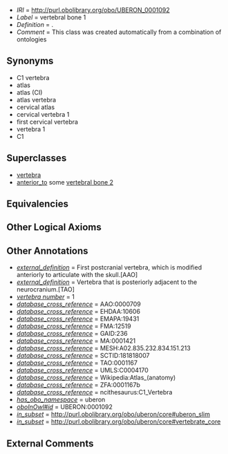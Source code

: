  * *IRI* = http://purl.obolibrary.org/obo/UBERON_0001092
 * *Label* = vertebral bone 1
 * *Definition* = .
 * *Comment* = This class was created automatically from a combination of ontologies

## Synonyms

 * C1 vertebra
 * atlas
 * atlas (CI)
 * atlas vertebra
 * cervical atlas
 * cervical vertebra 1
 * first cervical vertebra
 * vertebra 1
 * C1

## Superclasses

 * [vertebra](../../UBERON/12/UBERON_0002412.md)
 * [anterior_to](../../BSPO/96/BSPO_0000096.md) some [vertebral bone 2](../../UBERON/93/UBERON_0001093.md)

## Equivalencies


## Other Logical Axioms


## Other Annotations

 * *[external_definition](../../UBPROP/01/UBPROP_0000001.md)* = First postcranial vertebra, which is modified anteriorly to articulate with the skull.[AAO]
 * *[external_definition](../../UBPROP/01/UBPROP_0000001.md)* = Vertebra that is posteriorly adjacent to the neurocranium.[TAO]
 * *[vertebra number](../../UBPROP/07/UBPROP_0000107.md)* = 1
 * *[database_cross_reference](../../ef/oboInOwl#hasDbXref.md)* = AAO:0000709
 * *[database_cross_reference](../../ef/oboInOwl#hasDbXref.md)* = EHDAA:10606
 * *[database_cross_reference](../../ef/oboInOwl#hasDbXref.md)* = EMAPA:19431
 * *[database_cross_reference](../../ef/oboInOwl#hasDbXref.md)* = FMA:12519
 * *[database_cross_reference](../../ef/oboInOwl#hasDbXref.md)* = GAID:236
 * *[database_cross_reference](../../ef/oboInOwl#hasDbXref.md)* = MA:0001421
 * *[database_cross_reference](../../ef/oboInOwl#hasDbXref.md)* = MESH:A02.835.232.834.151.213
 * *[database_cross_reference](../../ef/oboInOwl#hasDbXref.md)* = SCTID:181818007
 * *[database_cross_reference](../../ef/oboInOwl#hasDbXref.md)* = TAO:0001167
 * *[database_cross_reference](../../ef/oboInOwl#hasDbXref.md)* = UMLS:C0004170
 * *[database_cross_reference](../../ef/oboInOwl#hasDbXref.md)* = Wikipedia:Atlas_(anatomy)
 * *[database_cross_reference](../../ef/oboInOwl#hasDbXref.md)* = ZFA:0001167b
 * *[database_cross_reference](../../ef/oboInOwl#hasDbXref.md)* = ncithesaurus:C1_Vertebra
 * *[has_obo_namespace](../../ce/oboInOwl#hasOBONamespace.md)* = uberon
 * *[oboInOwl#id](../../id/oboInOwl#id.md)* = UBERON:0001092
 * *[in_subset](../../et/oboInOwl#inSubset.md)* = http://purl.obolibrary.org/obo/uberon/core#uberon_slim
 * *[in_subset](../../et/oboInOwl#inSubset.md)* = http://purl.obolibrary.org/obo/uberon/core#vertebrate_core

## External Comments

